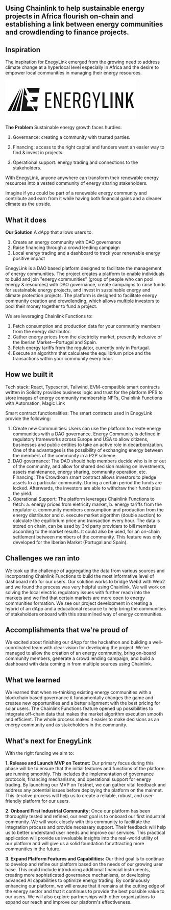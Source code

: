 ## **Using Chainlink to help sustainable energy projects in Africa flourish on-chain and establishing a link between energy communities and crowdlending to finance projects.**

## Inspiration

The inspiration for EnegyLink emerged from the growing need to address climate change at a hyperlocal level especially in Africa and the desire to empower local communities in managing their energy resources.

![Banner](frontend/src/assets/images/energylink2.png)

**The Problem**
Sustainable energy growth faces hurdles:

1. Governance: creating a community with trusted parties.

2. Financing: access to the right capital and funders want an easier way to find & invest in projects.

3. Operational support: energy trading and connections to the stakeholders.

With EnegyLink, anyone anywhere can transform their renewable energy resources into a vested community of energy sharing stakeholders.

Imagine if you could be part of a renewable energy community and contribute and earn from it while having both financial gains and a cleaner climate as the upside.

## What it does

**Our Solution**
A dApp that allows users to:

1. Create an energy community with DAO governance
2. Raise financing through a crowd lending campaign
3. Local energy trading and a dashboard to track your renewable energy positive impact

EnegyLink is a DAO based platform designed to facilitate the management of energy communities. The project creates a platform to enable individuals to build and join "energy communities" (group of people who can pool energy & resources) with DAO governance, create campaigns to raise funds for sustainable energy projects, and invest in sustainable energy and climate protection projects. The platform is designed to facilitate energy community creation and crowdlending, which allows multiple investors to pool their money together to fund a project.

We are leveraging Chainlink Functions to:

1. Fetch consumption and production data for your community members from the energy distributor.
2. Gather energy prices from the electricity market, presently inclusive of the Iberian Market—Portugal and Spain.
3. Fetch energy tariffs from the regulator, currently only in Portugal.
4. Execute an algorithm that calculates the equilibrium price and the transactions within your community every hour.

## How we built it

Tech stack:
React, Typescript, Tailwind, EVM-compatible smart contracts written in Solidity provides business logic and trust for the platform IPFS to store images of energy community membership NFTs, Chainlink Functions with Automation, Magic Link

Smart contract functionalities:
The smart contracts used in EnegyLink provide the following:

1. Create new Communities: Users can use the platform to create energy communities with a DAO governance. Energy Community is defined in regulatory frameworks across Europe and USA to allow citizens, businesses and public entities to take an active role in decarbonization. One of the advantages is the possibility of exchanging energy between the members of the community in a P2P scheme.
2. DAO governance: The DAO should help members decide who is in or out of the community, and allow for shared decision making on investments, assets maintenance, energy sharing, community operation, etc.
   Financing: The Crowdloan smart contract allows investors to pledge assets to a particular community. During a certain period the funds are locked. Afterwards, the investors are able to withdraw their funds plus the yield.
3. Operational Support: The platform leverages Chainlink Functions to fetch: a. energy prices from eletricity market, b. energy tariffs from the regulator c. community members consumption and production from the energy distributor and d. execute market algorithm (double auction) to calculate the equilibrium price and transaction every hour. The data is stored on chain, can be used by 3rd party providers to bill members according to the market results. It could also be used, for an on-chain settlement between members of the community. This feature was only developed for the Iberian Market (Portugal and Spain).

## Challenges we ran into

We took up the challenge of aggregating the data from various sources and incorporating Chainlink Functions to build the most informative level of dashboard info for our users. Our solution works to bridge Web3 with Web2 and we found the process was very helpful using Chainlink.
We will work on solving the local electric regulatory issues with further reach into the markets and we find that certain markets are more open to energy communities formation. We see our project development in creating a hybrid of an dApp and a educational resource to help bring the communities of stakeholders onboard with this streamlined way of energy communities.

## Accomplishments that we're proud of

We excited about finishing our dApp for the hackathon and building a well-coordinated team with clear vision for developing the project. We’ve managed to allow the creation of an energy community, bring on-board community members, generate a crowd lending campaign, and build a dashboard with data coming in from multiple sources using Chainlink.

## What we learned

We learned that when re-thinking existing energy communities with a blockchain based governance it fundamentally changes the game and creates new opportunities and a better alignment with the best pricing for solar users. The Chainlink Functions feature opened up possibilities to integrate off-chain data that makes the market algorithm execution smooth and efficient. The whole process makes it easier to make decisions as an energy community and as stakeholders in the community.

## What's next for EnegyLink

With the right funding we aim to:

**1. Release and Launch MVP on Testnet:** Our primary focus during this phase will be to ensure that the initial features and functions of the platform are running smoothly. This includes the implementation of governance protocols, financing mechanisms, and operational support for energy trading. By launching our MVP on Testnet, we can gather vital feedback and address any potential issues before deploying the platform on the mainnet. This iterative process will help us to create a reliable, robust, and user-friendly platform for our users.

**2. Onboard First Industrial Community:** Once our platform has been thoroughly tested and refined, our next goal is to onboard our first industrial community. We will work closely with this community to facilitate the integration process and provide necessary support. Their feedback will help us to better understand user needs and improve our services. This practical application will provide us invaluable insights into the real-world utility of our platform and will give us a solid foundation for attracting more communities in the future.

**3. Expand Platform Features and Capabilities:** Our third goal is to continue to develop and refine our platform based on the needs of our growing user base. This could include introducing additional financial instruments, creating more sophisticated governance mechanisms, or developing advanced AI capabilities to optimize energy trading. By continuously enhancing our platform, we will ensure that it remains at the cutting edge of the energy sector and that it continues to provide the best possible value to our users. We will also explore partnerships with other organizations to expand our reach and improve our platform's effectiveness.
